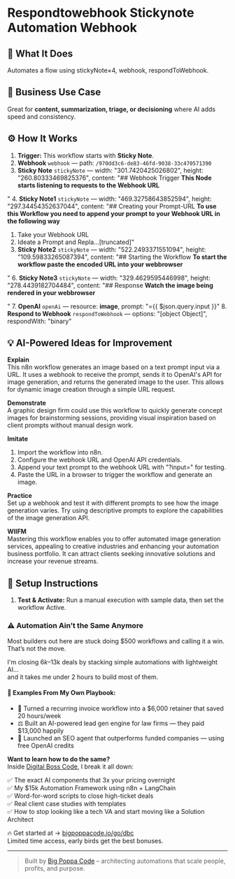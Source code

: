 # Respondtowebhook Stickynote Automation Webhook
## 🚀 What It Does
Automates a flow using stickyNote×4, webhook, respondToWebhook.

## 💼 Business Use Case
Great for **content, summarization, triage, or decisioning** where AI adds speed and consistency.

## ⚙️ How It Works
1. **Trigger:** This workflow starts with **Sticky Note**.
2. **Webhook** `webhook` — path: `/970dd3c6-de83-46fd-9038-33c470571390`
3. **Sticky Note** `stickyNote` — width: "301.7420425026802", height: "260.80333469825376", content: "## Webhook Trigger 
**This Node starts listening to requests to the Webhook URL**

"
4. **Sticky Note1** `stickyNote` — width: "469.32758643852594", height: "297.34454352637044", content: "## Creating your Prompt-URL 
**To use this Workflow you need to append your prompt to your Webhook URL in the following way**

1. Take your Webhook URL
2. Ideate a Prompt and Repla…[truncated]"
5. **Sticky Note2** `stickyNote` — width: "522.2493371551094", height: "109.59833265087394", content: "## Starting the Workflow
**To start the workflow paste the encoded URL into your webbrowser**

"
6. **Sticky Note3** `stickyNote` — width: "329.4629595446998", height: "278.4439182704484", content: "## Response
**Watch the image being rendered in your webbrowser**

"
7. **OpenAI** `openAi` — resource: **image**, prompt: "={{ $json.query.input }}"
8. **Respond to Webhook** `respondToWebhook` — options: "[object Object]", respondWith: "binary"

## 💡 AI-Powered Ideas for Improvement
**Explain**  
This n8n workflow generates an image based on a text prompt input via a URL. It uses a webhook to receive the prompt, sends it to OpenAI's API for image generation, and returns the generated image to the user. This allows for dynamic image creation through a simple URL request.

**Demonstrate**  
A graphic design firm could use this workflow to quickly generate concept images for brainstorming sessions, providing visual inspiration based on client prompts without manual design work.

**Imitate**  
1. Import the workflow into n8n.  
2. Configure the webhook URL and OpenAI API credentials.  
3. Append your text prompt to the webhook URL with "?input=" for testing.  
4. Paste the URL in a browser to trigger the workflow and generate an image.  

**Practice**  
Set up a webhook and test it with different prompts to see how the image generation varies. Try using descriptive prompts to explore the capabilities of the image generation API.

**WIIFM**  
Mastering this workflow enables you to offer automated image generation services, appealing to creative industries and enhancing your automation business portfolio. It can attract clients seeking innovative solutions and increase your revenue streams.

## 🔧 Setup Instructions
1. **Test & Activate:** Run a manual execution with sample data, then set the workflow Active.

### ⚠️ Automation Ain’t the Same Anymore

Most builders out here are stuck doing $500 workflows and calling it a win.  
That’s not the move.  

I'm closing $6k–$13k deals by stacking simple automations with lightweight AI...  
and it takes me under 2 hours to build most of them.

#### 🧠 Examples From My Own Playbook:
- 🔁 Turned a recurring invoice workflow into a $6,000 retainer that saved 20 hours/week  
- ⚖️ Built an AI-powered lead gen engine for law firms — they paid $13,000 happily  
- 🚀 Launched an SEO agent that outperforms funded companies — using free OpenAI credits  

**Want to learn how to do the same?**  
Inside [Digital Boss Code](https://bigpoppacode.io/go/dbc), I break it all down:

✅ The exact AI components that 3x your pricing overnight  
✅ My $15k Automation Framework using n8n + LangChain  
✅ Word-for-word scripts to close high-ticket deals  
✅ Real client case studies with templates  
✅ How to stop looking like a tech VA and start moving like a Solution Architect  

🔥 Get started at → [bigpoppacode.io/go/dbc](https://bigpoppacode.io/go/dbc)  
Limited time access, early birds get the best bonuses.

---
> Built by [Big Poppa Code](https://bigpoppacode.io) – architecting automations that scale people, profits, and purpose.
